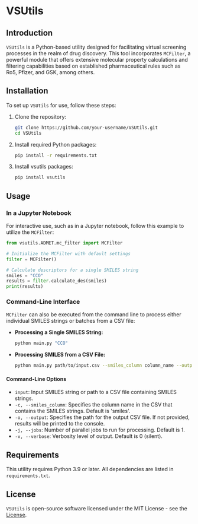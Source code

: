 # VSUtils

## Introduction
`VSUtils` is a Python-based utility designed for facilitating virtual screening processes in the realm of drug discovery. This tool incorporates `MCFilter`, a powerful module that offers extensive molecular property calculations and filtering capabilities based on established pharmaceutical rules such as Ro5, Pfizer, and GSK, among others.

## Installation
To set up `VSUtils` for use, follow these steps:

1. Clone the repository:
   ```bash
   git clone https://github.com/your-username/VSUtils.git
   cd VSUtils
   ```

2. Install required Python packages:
   ```bash
   pip install -r requirements.txt
   ```

3. Install vsutils packages:
   ```bash
   pip install vsutils
   ```
## Usage

### In a Jupyter Notebook
For interactive use, such as in a Jupyter notebook, follow this example to utilize the `MCFilter`:

```python
from vsutils.ADMET.mc_filter import MCFilter

# Initialize the MCFilter with default settings
filter = MCFilter()

# Calculate descriptors for a single SMILES string
smiles = "CCO"
results = filter.calculate_des(smiles)
print(results)
```

### Command-Line Interface
`MCFilter` can also be executed from the command line to process either individual SMILES strings or batches from a CSV file:

- **Processing a Single SMILES String:**
  ```bash
  python main.py "CCO"
  ```

- **Processing SMILES from a CSV File:**
  ```bash
  python main.py path/to/input.csv --smiles_column column_name --output path/to/output.csv
  ```

#### Command-Line Options
- `input`: Input SMILES string or path to a CSV file containing SMILES strings.
- `-c, --smiles_column`: Specifies the column name in the CSV that contains the SMILES strings. Default is 'smiles'.
- `-o, --output`: Specifies the path for the output CSV file. If not provided, results will be printed to the console.
- `-j, --jobs`: Number of parallel jobs to run for processing. Default is 1.
- `-v, --verbose`: Verbosity level of output. Default is 0 (silent).

## Requirements
This utility requires Python 3.9 or later. All dependencies are listed in `requirements.txt`.

## License
`VSUtils` is open-source software licensed under the MIT License - see the [License](LICENSE).

